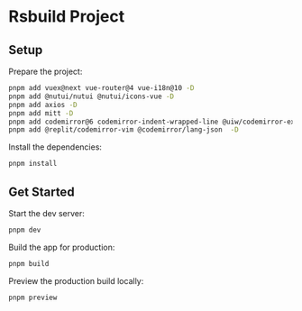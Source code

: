 # Rsbuild Project

## Setup

Prepare the project:
```bash
pnpm add vuex@next vue-router@4 vue-i18n@10 -D
pnpm add @nutui/nutui @nutui/icons-vue -D
pnpm add axios -D
pnpm add mitt -D
pnpm add codemirror@6 codemirror-indent-wrapped-line @uiw/codemirror-extensions-line-numbers-relative @codemirror/theme-one-dark -D
pnpm add @replit/codemirror-vim @codemirror/lang-json  -D


```

Install the dependencies:

```bash
pnpm install
```

## Get Started

Start the dev server:

```bash
pnpm dev
```

Build the app for production:

```bash
pnpm build
```

Preview the production build locally:

```bash
pnpm preview
```
